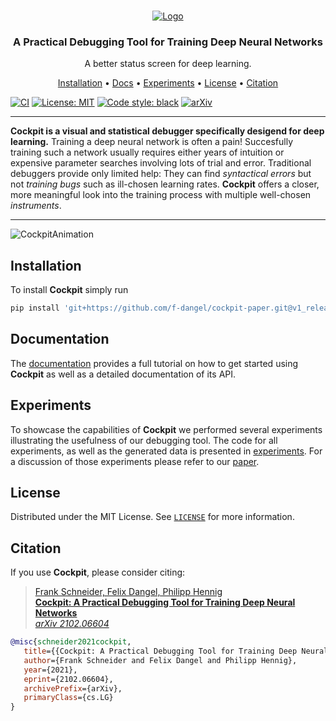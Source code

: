 <!-- PROJECT LOGO -->
<br />
<p align="center">
<a href="#"><img src="docs/rtd/assets/Logo.png" alt="Logo"/></a>
  <h3 align="center">A Practical Debugging Tool for Training Deep Neural Networks</h3>

  <p align="center">
    A better status screen for deep learning.
  </p>
</p>

<p align="center">
  <a href="#installation">Installation</a> •
  <a href="https://f-dangel.github.io/cockpit-paper/">Docs</a> •
  <a href="experiments/">Experiments</a> •
  <a href="#license">License</a> •
  <a href="#citation">Citation</a>
</p>

[![CI](https://github.com/f-dangel/cockpit-paper/actions/workflows/CI.yml/badge.svg)](https://github.com/f-dangel/cockpit-paper/actions/workflows/CI.yml)
[![License: MIT](https://img.shields.io/badge/License-MIT-green.svg)](https://github.com/f-dangel/cockpit-paper/blob/master/LICENSE)
[![Code style: black](https://img.shields.io/badge/code%20style-black-000000.svg)](https://github.com/psf/black)
[![arXiv](https://img.shields.io/static/v1?logo=arxiv&logoColor=white&label=Preprint&message=2102.06604&color=B31B1B)](https://arxiv.org/abs/2102.06604)

---

**Cockpit is a visual and statistical debugger specifically desigend for deep learning.** Training a deep neural network is often a pain! Succesfully training such a network usually requires either years of intuition or expensive parameter searches involving lots of trial and error. Traditional debuggers provide only limited help: They can find *syntactical errors* but not *training bugs* such as ill-chosen learning rates. **Cockpit** offers a closer, more meaningful look into the training process with multiple well-chosen *instruments*.

---

![CockpitAnimation](docs/rtd/assets/showcase.gif)

<!-- Installation -->
## Installation

To install **Cockpit** simply run

```bash
pip install 'git+https://github.com/f-dangel/cockpit-paper.git@v1_release'
```

<!-- Documentation -->
## Documentation

The [documentation](https://f-dangel.github.io/cockpit-paper/) provides a full tutorial on how to get started using **Cockpit** as well as a detailed documentation of its API.

<!-- Experiments -->
## Experiments

To showcase the capabilities of **Cockpit** we performed several experiments illustrating the usefulness of our debugging tool. The code for all experiments, as well as the generated data is presented in [experiments](experiments/). For a discussion of those experiments please refer to our [paper](https://arxiv.org/abs/2102.06604).

<!-- LICENSE -->
## License

Distributed under the MIT License. See [`LICENSE`](LICENSE) for more information.

<!-- Citation -->
## Citation

If you use **Cockpit**, please consider citing:

> [Frank Schneider, Felix Dangel, Philipp Hennig<br/>
> **Cockpit: A Practical Debugging Tool for Training Deep Neural Networks**<br/>
> *arXiv 2102.06604*](http://arxiv.org/abs/2102.06604)

```bibtex
@misc{schneider2021cockpit,
   title={{Cockpit: A Practical Debugging Tool for Training Deep Neural Networks}},
   author={Frank Schneider and Felix Dangel and Philipp Hennig},
   year={2021},
   eprint={2102.06604},
   archivePrefix={arXiv},
   primaryClass={cs.LG}
}
```
